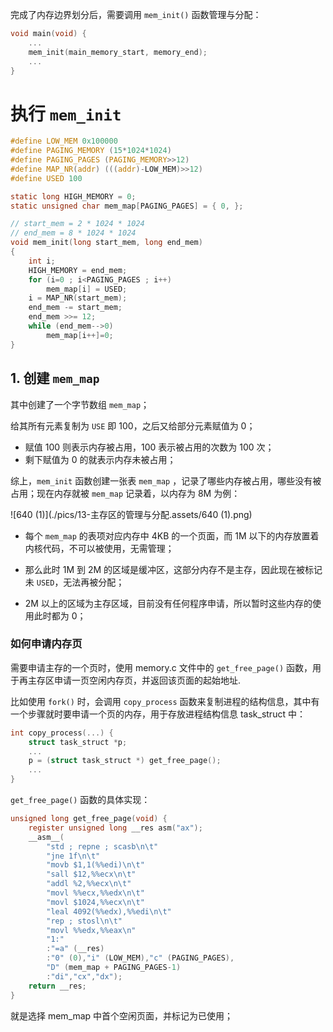 完成了内存边界划分后，需要调用 `mem_init()` 函数管理与分配：

````c
void main(void) {
    ...
    mem_init(main_memory_start, memory_end);
    ...
}
````



# 执行 `mem_init`

````c
#define LOW_MEM 0x100000
#define PAGING_MEMORY (15*1024*1024)
#define PAGING_PAGES (PAGING_MEMORY>>12)
#define MAP_NR(addr) (((addr)-LOW_MEM)>>12)
#define USED 100

static long HIGH_MEMORY = 0;
static unsigned char mem_map[PAGING_PAGES] = { 0, };

// start_mem = 2 * 1024 * 1024
// end_mem = 8 * 1024 * 1024
void mem_init(long start_mem, long end_mem)
{
    int i;
    HIGH_MEMORY = end_mem;
    for (i=0 ; i<PAGING_PAGES ; i++)
        mem_map[i] = USED;
    i = MAP_NR(start_mem);
    end_mem -= start_mem;
    end_mem >>= 12;
    while (end_mem-->0)
        mem_map[i++]=0;
}
````



## 1. 创建 `mem_map`

其中创建了一个字节数组 `mem_map`；

给其所有元素复制为 `USE` 即 100，之后又给部分元素赋值为 0；

- 赋值 100 则表示内存被占用，100 表示被占用的次数为 100 次；
- 剩下赋值为 0 的就表示内存未被占用；

综上，`mem_init` 函数创建一张表 `mem_map` ，记录了哪些内存被占用，哪些没有被占用；现在内存就被 `mem_map` 记录着，以内存为 8M 为例：

![640 (1)](./pics/13-主存区的管理与分配.assets/640 (1).png)

- 每个 `mem_map`  的表项对应内存中 4KB 的一个页面，而 1M 以下的内存放置着内核代码，不可以被使用，无需管理；

- 那么此时 1M 到 2M 的区域是缓冲区，这部分内存不是主存，因此现在被标记未 `USED`，无法再被分配；
- 2M 以上的区域为主存区域，目前没有任何程序申请，所以暂时这些内存的使用此时都为 0；

### 如何申请内存页

需要申请主存的一个页时，使用 memory.c 文件中的 `get_free_page()` 函数，用于再主存区申请一页空闲内存页，并返回该页面的起始地址.

比如使用 `fork()` 时，会调用 `copy_process` 函数来复制进程的结构信息，其中有一个步骤就时要申请一个页的内存，用于存放进程结构信息 task_struct 中：

````c
int copy_process(...) {
    struct task_struct *p;
    ...
    p = (struct task_struct *) get_free_page();
    ...
}
````

`get_free_page()` 函数的具体实现：

````c
unsigned long get_free_page(void) {
    register unsigned long __res asm("ax");
    __asm__(
        "std ; repne ; scasb\n\t"
        "jne 1f\n\t"
        "movb $1,1(%%edi)\n\t"
        "sall $12,%%ecx\n\t"
        "addl %2,%%ecx\n\t"
        "movl %%ecx,%%edx\n\t"
        "movl $1024,%%ecx\n\t"
        "leal 4092(%%edx),%%edi\n\t"
        "rep ; stosl\n\t"
        "movl %%edx,%%eax\n"
        "1:"
        :"=a" (__res)
        :"0" (0),"i" (LOW_MEM),"c" (PAGING_PAGES),
        "D" (mem_map + PAGING_PAGES-1)
        :"di","cx","dx");
    return __res;
}
````

就是选择 mem_map 中首个空闲页面，并标记为已使用；

